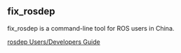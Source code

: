 fix_rosdep
------

fix_rosdep is a command-line tool for ROS users in China.

[rosdep Users/Developers Guide](http://docs.ros.org/independent/api/rosdep/html/)
